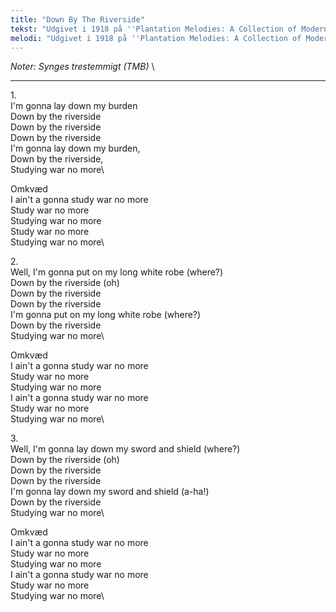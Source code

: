 ```yaml
---
title: "Down By The Riverside"
tekst: "Udgivet i 1918 på ''Plantation Melodies: A Collection of Modern, Popular and Old-time Negro-Songs of the Southland''"
melodi: "Udgivet i 1918 på ''Plantation Melodies: A Collection of Modern, Popular and Old-time Negro-Songs of the Southland''"
---
```

*Noter: Synges trestemmigt (TMB)* \

***

1\.\
I'm gonna lay down my burden\
Down by the riverside\
Down by the riverside\
Down by the riverside\
I'm gonna lay down my burden,\
Down by the riverside,\
Studying war no more\

Omkvæd\
I ain't a gonna study war no more\
Study war no more\
Studying war no more\
Study war no more\
Studying war no more\

2\.\
Well, I'm gonna put on my long white robe (where?)\
Down by the riverside (oh)\
Down by the riverside\
Down by the riverside\
I'm gonna put on my long white robe (where?)\
Down by the riverside\
Studying war no more\

Omkvæd\
I ain't a gonna study war no more\
Study war no more\
Studying war no more\
I ain't a gonna study war no more\
Study war no more\
Studying war no more\

3\.\
Well, I'm gonna lay down my sword and shield (where?)\
Down by the riverside (oh)\
Down by the riverside\
Down by the riverside\
I'm gonna lay down my sword and shield (a-ha!)\
Down by the riverside\
Studying war no more\

Omkvæd\
I ain't a gonna study war no more\
Study war no more\
Studying war no more\
I ain't a gonna study war no more\
Study war no more\
Studying war no more\
